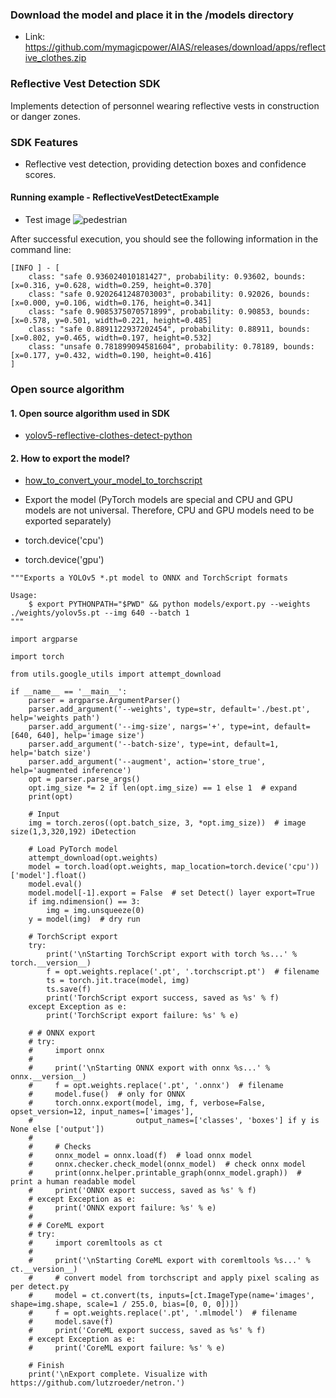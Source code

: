 
### Download the model and place it in the /models directory
- Link: https://github.com/mymagicpower/AIAS/releases/download/apps/reflective_clothes.zip

### Reflective Vest Detection SDK
Implements detection of personnel wearing reflective vests in construction or danger zones.


### SDK Features
- Reflective vest detection, providing detection boxes and confidence scores.

#### Running example - ReflectiveVestDetectExample
- Test image
![pedestrian](https://aias-home.oss-cn-beijing.aliyuncs.com/AIAS/sec_sdks/images/reflective_detect_result.png)

After successful execution, you should see the following information in the command line:
```text
[INFO ] - [
	class: "safe 0.936024010181427", probability: 0.93602, bounds: [x=0.316, y=0.628, width=0.259, height=0.370]
	class: "safe 0.9202641248703003", probability: 0.92026, bounds: [x=0.000, y=0.106, width=0.176, height=0.341]
	class: "safe 0.9085375070571899", probability: 0.90853, bounds: [x=0.578, y=0.501, width=0.221, height=0.485]
	class: "safe 0.8891122937202454", probability: 0.88911, bounds: [x=0.802, y=0.465, width=0.197, height=0.532]
	class: "unsafe 0.781899094581604", probability: 0.78189, bounds: [x=0.177, y=0.432, width=0.190, height=0.416]
]
```

### Open source algorithm
#### 1. Open source algorithm used in SDK
- [yolov5-reflective-clothes-detect-python](https://github.com/RichardoMrMu/yolov5-reflective-clothes-detect-python)

#### 2. How to export the model?
- [how_to_convert_your_model_to_torchscript](http://docs.djl.ai/docs/pytorch/how_to_convert_your_model_to_torchscript.html)

- Export the model (PyTorch models are special and CPU and GPU models are not universal. Therefore, CPU and GPU models need to be exported separately)
- torch.device('cpu')
- torch.device('gpu')
```text
"""Exports a YOLOv5 *.pt model to ONNX and TorchScript formats

Usage:
    $ export PYTHONPATH="$PWD" && python models/export.py --weights ./weights/yolov5s.pt --img 640 --batch 1
"""

import argparse

import torch

from utils.google_utils import attempt_download

if __name__ == '__main__':
    parser = argparse.ArgumentParser()
    parser.add_argument('--weights', type=str, default='./best.pt', help='weights path')
    parser.add_argument('--img-size', nargs='+', type=int, default=[640, 640], help='image size')
    parser.add_argument('--batch-size', type=int, default=1, help='batch size')
    parser.add_argument('--augment', action='store_true', help='augmented inference')
    opt = parser.parse_args()
    opt.img_size *= 2 if len(opt.img_size) == 1 else 1  # expand
    print(opt)

    # Input
    img = torch.zeros((opt.batch_size, 3, *opt.img_size))  # image size(1,3,320,192) iDetection

    # Load PyTorch model
    attempt_download(opt.weights)
    model = torch.load(opt.weights, map_location=torch.device('cpu'))['model'].float()
    model.eval()
    model.model[-1].export = False  # set Detect() layer export=True
    if img.ndimension() == 3:
        img = img.unsqueeze(0)
    y = model(img)  # dry run

    # TorchScript export
    try:
        print('\nStarting TorchScript export with torch %s...' % torch.__version__)
        f = opt.weights.replace('.pt', '.torchscript.pt')  # filename
        ts = torch.jit.trace(model, img)
        ts.save(f)
        print('TorchScript export success, saved as %s' % f)
    except Exception as e:
        print('TorchScript export failure: %s' % e)

    # # ONNX export
    # try:
    #     import onnx
    #
    #     print('\nStarting ONNX export with onnx %s...' % onnx.__version__)
    #     f = opt.weights.replace('.pt', '.onnx')  # filename
    #     model.fuse()  # only for ONNX
    #     torch.onnx.export(model, img, f, verbose=False, opset_version=12, input_names=['images'],
    #                       output_names=['classes', 'boxes'] if y is None else ['output'])
    #
    #     # Checks
    #     onnx_model = onnx.load(f)  # load onnx model
    #     onnx.checker.check_model(onnx_model)  # check onnx model
    #     print(onnx.helper.printable_graph(onnx_model.graph))  # print a human readable model
    #     print('ONNX export success, saved as %s' % f)
    # except Exception as e:
    #     print('ONNX export failure: %s' % e)
    #
    # # CoreML export
    # try:
    #     import coremltools as ct
    #
    #     print('\nStarting CoreML export with coremltools %s...' % ct.__version__)
    #     # convert model from torchscript and apply pixel scaling as per detect.py
    #     model = ct.convert(ts, inputs=[ct.ImageType(name='images', shape=img.shape, scale=1 / 255.0, bias=[0, 0, 0])])
    #     f = opt.weights.replace('.pt', '.mlmodel')  # filename
    #     model.save(f)
    #     print('CoreML export success, saved as %s' % f)
    # except Exception as e:
    #     print('CoreML export failure: %s' % e)

    # Finish
    print('\nExport complete. Visualize with https://github.com/lutzroeder/netron.')

```